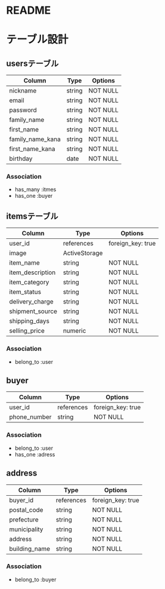 # README
# テーブル設計

## usersテーブル

| Column              | Type    | Options     |
| ----------          | ------  | ----------  |
| nickname            | string  | NOT NULL    |
| email               | string  | NOT NULL    |
| password            | string  | NOT NULL    |
| family_name         | string  | NOT NULL    |
| first_name          | string  | NOT NULL    |
| family_name_kana    | string  | NOT NULL    |
| first_name_kana     | string  | NOT NULL    |
| birthday            | date    | NOT NULL    |

### Association

- has_many  :itmes
- has_one  :buyer

## itemsテーブル

| Column              | Type          | Options           |
| ----------          | ------        | ----------        |
| user_id             | references    | foreign_key: true |
| image               | ActiveStorage                     |
| item_name           | string        | NOT NULL          |
| item_description    | string        | NOT NULL          |
| item_category       | string        | NOT NULL          |
| item_status         | string        | NOT NULL          |
| delivery_charge     | string        | NOT NULL          |
| shipment_source     | string        | NOT NULL          |
| shipping_days       | string        | NOT NULL          |
| selling_price       | numeric       | NOT NULL          |
          
### Association

- belong_to  :user

## buyer
 Column               | Type          | Options           |
| ----------          | ------        | ----------        |
| user_id             | references    | foreign_key: true |
| phone_number        | string        | NOT NULL          |

### Association

- belong_to  :user
- has_one  :adress

## address
 Column               | Type          | Options           |
| ----------          | ------        | ----------        |
| buyer_id            | references    | foreign_key: true |
| postal_code         | string        | NOT NULL          |
| prefecture          | string        | NOT NULL          |
| municipality        | string        | NOT NULL          |
| address             | string        | NOT NULL          |
| building_name       | string        | NOT NULL          |

### Association
- belong_to :buyer
